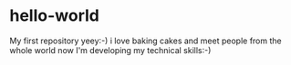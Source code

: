 # hello-world
My first repository yeey:-)
i love baking cakes and meet people from the whole world
now I'm developing my technical skills:-)
